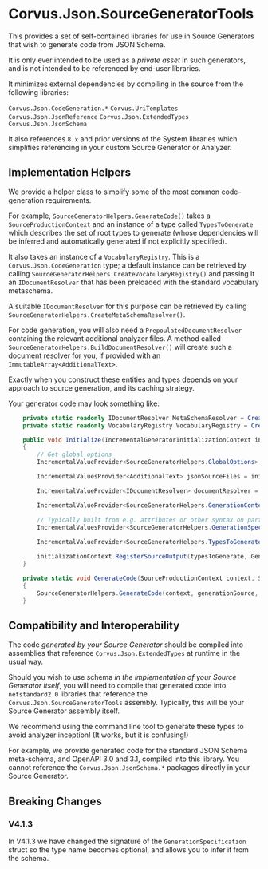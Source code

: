 # Corvus.Json.SourceGeneratorTools

This provides a set of self-contained libraries for use in Source Generators that wish to generate code from JSON Schema.

It is only ever intended to be used as a _private asset_ in such generators, and is not intended to be referenced by end-user libraries.

It minimizes external dependencies by compiling in the source from the following libraries:

`Corvus.Json.CodeGeneration.*`
`Corvus.UriTemplates`
`Corvus.Json.JsonReference`
`Corvus.Json.ExtendedTypes`
`Corvus.Json.JsonSchema`

It also references `8.x` and prior versions of the System libraries which simplifies referencing in your custom Source Generator or Analyzer.

## Implementation Helpers

We provide a helper class to simplify some of the most common code-generation requirements.

For example, `SourceGeneratorHelpers.GenerateCode()` takes a `SourceProductionContext` and an instance of a type called `TypesToGenerate` which
describes the set of root types to generate (whose dependencies will be inferred and automatically generated if not explicitly specified).

It also takes an instance of a `VocabularyRegistry`. This is a `Corvus.Json.CodeGeneration` type; a default instance can be retrieved by calling `SourceGeneratorHelpers.CreateVocabularyRegistry()` and passing it an `IDocumentResolver` that has been preloaded with the standard vocabulary metaschema.

A suitable `IDocumentResolver` for this purpose can be retrieved by calling `SourceGeneratorHelpers.CreateMetaSchemaResolver()`.

For code generation, you will also need a `PrepoulatedDocumentResolver` containing the relevant additional analyzer files. A method
called `SourceGeneratorHelpers.BuildDocumentResolver()` will create such a document resolver for you, if provided with an `ImmutableArray<AdditionalText>`.

Exactly when you construct these entities and types depends on your approach to source generation, and its caching strategy.

Your generator code may look something like:

```csharp
    private static readonly IDocumentResolver MetaSchemaResolver = CreateMetaSchemaResolver();
    private static readonly VocabularyRegistry VocabularyRegistry = CreateVocabularyRegistry(MetaSchemaResolver);

    public void Initialize(IncrementalGeneratorInitializationContext initializationContext)
    {
        // Get global options
        IncrementalValueProvider<SourceGeneratorHelpers.GlobalOptions> globalOptions = initializationContext.AnalyzerConfigOptionsProvider.Select(GetGlobalOptions);

        IncrementalValuesProvider<AdditionalText> jsonSourceFiles = initializationContext.AdditionalTextsProvider.Where(p => p.Path.EndsWith(".json"));

        IncrementalValueProvider<IDocumentResolver> documentResolver = jsonSourceFiles.Collect().Select(SourceGeneratorHelpers.BuildDocumentResolver);

        IncrementalValueProvider<SourceGeneratorHelpers.GenerationContext> generationContext = documentResolver.Combine(globalOptions).Select((r, c) => new SourceGeneratorHelpers.GenerationContext(r.Left, r.Right));

        // Typically built from e.g. attributes or other syntax on partial classes.
        IncrementalValuesProvider<SourceGeneratorHelpers.GenerationSpecification> generationSpecifications = BuildGenerationSpecifications();
            
        IncrementalValueProvider<SourceGeneratorHelpers.TypesToGenerate> typesToGenerate = generationSpecifications.Collect().Combine(generationContext).Select((c, t) => new SourceGeneratorHelpers.TypesToGenerate(c.Left, c.Right));

        initializationContext.RegisterSourceOutput(typesToGenerate, GenerateCode);
    }

    private static void GenerateCode(SourceProductionContext context, SourceGeneratorHelpers.TypesToGenerate generationSource)
    {
        SourceGeneratorHelpers.GenerateCode(context, generationSource, VocabularyRegistry);
    }

```

## Compatibility and Interoperability

The code *generated by your Source Generator* should be compiled into assemblies that reference `Corvus.Json.ExtendedTypes` at runtime in the usual way.

Should you wish to use schema *in the implementation of your Source Generator itself*, you will need to compile that generated code into `netstandard2.0` libraries that reference the `Corvus.Json.SourceGeneratorTools` assembly. Typically, this will be your Source Generator assembly itself.

We recommend using the command line tool to generate these types to avoid analyzer inception! (It works, but it is confusing!)

For example, we provide generated code for the standard JSON Schema meta-schema, and OpenAPI 3.0 and 3.1, compiled into this library. You cannot reference the `Corvus.Json.JsonSchema.*` packages directly in your Source Generator.

## Breaking Changes

### V4.1.3

In V4.1.3 we have changed the signature of the `GenerationSpecification` struct so the type name becomes optional, and allows you to infer it from the schema.
